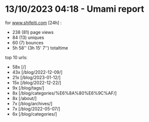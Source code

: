 # 13/10/2023 04:18 - Umami report
for www.shifeiti.com [24h] :

 - 238 (81) page views
 - 84 (13) uniques
 - 60 (7) bounces
 - 5h 58'' (3h 15' 7'') totaltime


top 10 urls:
 - 58x [/]
 - 43x [/blog/2022-12-09/]
 - 21x [/blog/2023-01-12/]
 - 15x [/blog/2022-12-22/]
 - 9x [/blog/tags/]
 - 8x [/blog/categories/%E6%8A%80%E6%9C%AF/]
 - 8x [/about/]
 - 7x [/blog/archives/]
 - 7x [/blog/2022-05-07/]
 - 6x [/blog/categories/]


